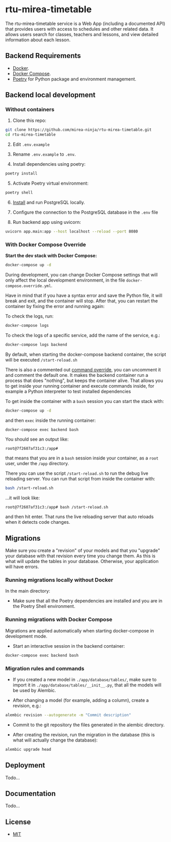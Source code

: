 
# rtu-mirea-timetable

The rtu-mirea-timetable service is a Web App (including a documented API) that provides users with access to schedules and other related data. It allows users search for classes, teachers and lessons, and view detailed information about each lesson.

## Backend Requirements

* [Docker](https://www.docker.com/).
* [Docker Compose](https://docs.docker.com/compose/install/).
* [Poetry](https://python-poetry.org/) for Python package and environment management.


## Backend local development

### Without containers

1. Clone this repo:

```bash
git clone https://github.com/mirea-ninja/rtu-mirea-timetable.git
cd rtu-mirea-timetable
```

2. Edit `.env.example`

3. Rename `.env.example` to `.env`.

4. Install dependencies using poetry:

```bash
poetry install
```

5. Activate Poetry virtual environment:

```bash
poetry shell
```

6. [Install](https://www.postgresql.org/download/) and run PostgreSQL locally.

8. Configure the connection to the PostgreSQL database in the `.env` file

8. Run backend app using uvicorn:

```bash
uvicorn app.main:app --host localhost --reload --port 8080
```

### With Docker Compose Override

**Start the dev stack with Docker Compose:**

```bash
docker-compose up -d
```

During development, you can change Docker Compose settings that will only affect the local development environment, in the file `docker-compose.override.yml`.

Have in mind that if you have a syntax error and save the Python file, it will break and exit, and the container will stop. After that, you can restart the container by fixing the error and running again:

To check the logs, run:

```bash
docker-compose logs
```

To check the logs of a specific service, add the name of the service, e.g.:

```bash
docker-compose logs backend
```

By default, when starting the docker-compose backend container, the script will be executed `/start-reload.sh `

There is also a commented out [command override](https://github.com/mirea-ninja/mobile-app-web/blob/561997b04c5d0ed2a5c8359c17b49042fe59ac15/docker-compose.override.yml#L67), you can uncomment it and comment the default one. It makes the backend container run a process that does "nothing", but keeps the container alive. That allows you to get inside your running container and execute commands inside, for example a Python interpreter to test installed dependencies

To get inside the container with a `bash` session you can start the stack with:

```bash
docker-compose up -d
```

and then `exec` inside the running container:

```bash
docker-compose exec backend bash
```

You should see an output like:

```console
root@7f2607af31c3:/app#
```

that means that you are in a `bash` session inside your container, as a `root` user, under the `/app` directory.

There you can use the script `/start-reload.sh` to run the debug live reloading server. You can run that script from inside the container with:

```bash
bash /start-reload.sh
```

...it will look like:

```console
root@7f2607af31c3:/app# bash /start-reload.sh
```

and then hit enter. That runs the live reloading server that auto reloads when it detects code changes.

## Migrations

Make sure you create a "revision" of your models and that you "upgrade" your database with that revision every time you change them. As this is what will update the tables in your database. Otherwise, your application will have errors.

### Running migrations locally without Docker

In the main directory:
* Make sure that all the Poetry dependencies are installed and you are in the Poetry Shell environment.

### Running migrations with Docker Compose 
Migrations are applied automatically when starting docker-compose in development mode.

* Start an interactive session in the backend container:

```bash
docker-compose exec backend bash
```

### Migration rules and commands
* If you created a new model in `./app/database/tables/`, make sure to import it in `./app/database/tables/__init__.py`, that all the models will be used by Alembic.

* After changing a model (for example, adding a column), create a revision, e.g.:

```bash
alembic revision --autogenerate -m "Commit description"
```

* Commit to the git repository the files generated in the alembic directory.

* After creating the revision, run the migration in the database (this is what will actually change the database):

```bash
alembic upgrade head
```

<a name="deployment"></a>

## Deployment

Todo...

<a name="docs"></a>

## Documentation

Todo...

<a name="license"></a>

## License

- [MIT](LICENSE)
